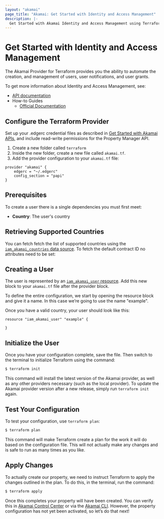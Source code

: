 ```yaml
---
layout: "akamai"
page_title: "Akamai: Get Started with Identity and Access Management"
description: |-
  Get Started with Akamai Identity and Access Management using Terraform
---
```


# Get Started with Identity and Access Management

The Akamai Provider for Terraform provides you the ability to automate the creation, and management of users, user notifications, and user grants.  

To get more information about Identity and Access Management, see:

* [API documentation](https://developer.akamai.com/api/core_features/identity_management_user_admin/v2.htm)
* How-to Guides
    * [Official Documentation](https://learn.akamai.com/en-us/products/core_features/identity_management.html)

## Configure the Terraform Provider

Set up your .edgerc credential files as described in [Get Started with Akamai APIs](https://developer.akamai.com/api/getting-started), and include read-write permissions for the Property Manager API. 

1. Create a new folder called `terraform`
1. Inside the new folder, create a new file called `akamai.tf`.
1. Add the provider configuration to your `akamai.tf` file:

```hcl
provider "akamai" {
	edgerc = "~/.edgerc"
	config_section = "papi"
}
```

## Prerequisites

To create a user there is a single dependencies you must first meet:

* **Country**: The user's country


## Retrieving Supported Countries

You can fetch fetch the list of supported countries using the [`iam_akamai_countries` data source](../data-sources/iam_supported_countries.md). To fetch the default contract ID no attributes need to be set:

## Creating a User

The user is represented by an [`iam_akamai_user` resource](../resources/user.md). Add this new block to your `akamai.tf` file after the provider block.

To define the entire configuration, we start by opening the resource block and give it a name. In this case we’re going to use the name "example".

Once you have a valid country, your user should look like this:

```hcl
resource "iam_akamai_user" "example" {

}
```

## Initialize the User

Once you have your configuration complete, save the file. Then switch to the terminal to initialize Terraform using the command:

```bash
$ terraform init
```

This command will install the latest version of the Akamai provider, as well as any other providers necessary (such as the local provider). To update the Akamai provider version after a new release, simply run `terraform init` again.

## Test Your Configuration

To test your configuration, use `terraform plan`:

```bash
$ terraform plan
```

This command will make Terraform create a plan for the work it will do based on the configuration file. This will not actually make any changes and is safe to run as many times as you like.

## Apply Changes

To actually create our property, we need to instruct Terraform to apply the changes outlined in the plan. To do this, in the terminal, run the command:

```bash
$ terraform apply
```

Once this completes your property will have been created. You can verify this in [Akamai Control Center](https://control.akamai.com) or via the [Akamai CLI](https://developer.akamai.com/cli). However, the property configuration has not yet been activated, so let’s do that next!


